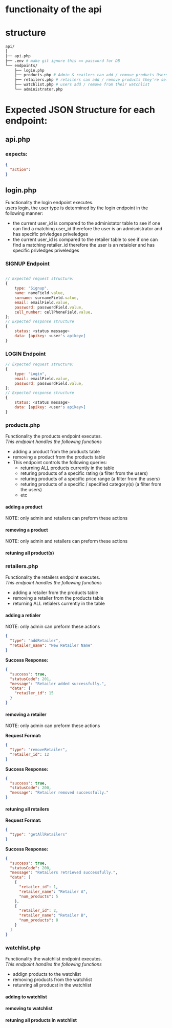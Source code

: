 # functionaity of the api
# structure
```bash
api/
│
├── api.php
├── .env # make git ignore this == password for DB
└── endpoints/
    ├── login.php
    ├── products.php # Admin & reailers can add / remove products Users can sort/filter/search products & add to watchlist
    ├── retailers.php # retailers can add / remove products they're sellring
    ├── watchlist.php # users add / remove from their watchlist
    └── administrator.php
```


# Expected JSON Structure for each endpoint:
## api.php
### expects:
```json
{
  "action":
}

```

## login.php
Functionality the login endpoint executes. <br>
users login, the user type is determined by the login endpoint in the following manner:
* the current user_id is compared to the administator table to see if one can find a matching user_id therefore the user is an admisnistrator and has specific privledges priveledges
* the current user_id is compared to the retailer table to see if one can find a matching retailer_id therefore the user is an retaioler and has specific privledges priveledges
### SIGNUP  Endpoint
```js

// Expected request structure:
{
    type: "Signup",
    name: nameField.value,
    surname: surnameField.value,
    email: emailField.value,
    password: passwordField.value,
    cell_number: cellPhoneField.value,
};
// Expected response structure
{
    status: <status message>
    data: [apikey: <user's apikey>]
}

```

### LOGIN  Endpoint
```js
// Expected request structure:
{
    type: "Login",
    email: emailField.value,
    password: passwordField.value,
};
// Expected response structure
{
    status: <status message>
    data: [apikey: <user's apikey>]
}
```

### products.php
Functionality the products endpoint executes. <br>
_This endpoint handles the following functions_ <br>
* adding a product from the products table
* removing a product from the products table
* This endpoint controls the following queries:
  * returning ALL products currently in the table
  * returing products of a specific rating (a filter from the users)
  * returing products of a specific price range (a filter from the users)
  * returing products of a specific / specified category(s) (a filter from the users)
  * etc
#### adding a product
NOTE: only admin and retailers can preform these actions

#### removing a product
NOTE: only admin and retailers can preform these actions

#### retuning all product(s)


### retailers.php
Functionality the retailers endpoint executes. <br>
_This endpoint handles the following functions_ <br>
* adding a retailer from the products table
* removing a retailer from the products table
* returning ALL retialers currently in the table

#### adding a retialer
NOTE: only admin can preform these actions

```json
{
  "type": "addRetailer",
  "retailer_name": "New Retailer Name"
}
```

**Success Response:**
```json
{
  "success": true,
  "statusCode": 201,
  "message": "Retailer added successfully.",
  "data": {
    "retailer_id": 15
  }
}
```

#### removing a retailer
NOTE: only admin can preform these actions

**Request Format:**
```json
{
  "type": "removeRetailer",
  "retailer_id": 12
}
```

**Success Response:**
```json
{
  "success": true,
  "statusCode": 200,
  "message": "Retailer removed successfully."
}
```

#### retuning all retailers

**Request Format:**
```json
{
  "type": "getAllRetailers"
}
```

**Success Response:**
```json
{
  "success": true,
  "statusCode": 200,
  "message": "Retailers retrieved successfully.",
  "data": [
    {
      "retailer_id": 1,
      "retailer_name": "Retailer A",
      "num_products": 5
    },
    {
      "retailer_id": 2,
      "retailer_name": "Retailer B",
      "num_products": 8
    }
  ]
}
```


### watchlist.php
Functionality the watchlist endpoint executes. <br>
_This endpoint handles the following functions_ <br>
* addign products to the watchlist
* removing products from the watchlist
* retunring all producst in the watchlist

#### adding to watchlist

#### removing to watchlist

#### retuning all products in watchlist
